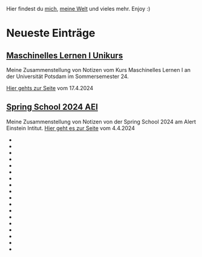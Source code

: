 
Hier findest du [mich](About_Me.md), [meine Welt](Blog.md) und vieles mehr.
Enjoy :)

# Neueste Einträge

## [Maschinelles Lernen I Unikurs](Blog/Maschinelles_Lernen_I.md)

Meine Zusammenstellung von Notizen vom Kurs Maschinelles Lernen I an der Universität Potsdam im Sommersemester 24.

[Hier gehts zur Seite](https://christiang7.github.io/Maschinelles-Lernen-I/) vom 17.4.2024

## [Spring School 2024 AEI](Blog/Spring-school-2024.md)

Meine Zusammenstellung von Notizen von der Spring School 2024 am Alert Einstein Intitut.
[Hier geht es zur Seite](https://christiang7.github.io/Spring-School-2024/#/) vom 4.4.2024


*

*

*

*

*

*

*

*

*

*

*

*

*

*

*

*

*

*

<div hidden>
python3 -m http.server 3000

Blog task (2)
- [ ] Foto auf die Website packen
Next (2)
Planning (2)
- [ ] einige private Dinge veröffentlichen
	- [ ] HSP Orga mit Website, vielleicht Artikel dafür
	- [ ] Vita veröffentlichen
Backlog
- [ ] Eine Suche einfügen auf Seite
	- [*] Suche eingefügt
	- [ ] Suche funktioniert nur auf der Hauptseite, findet keine Einträge auf den Unterseiten
- [ ] Blog so ähnlich gestalten wie  Nils Vu  https://nilsvu.de/
	- [ ] Masonry https://masonry.desandro.com/
- [ ] den Blog in ein Zettelkasten:1»Gedankenspeicher-Einrichtung:Digital Garden umwandeln?
	- [ ] bzw einfach kurz darüber schreiben und das mein Zettelkastensystem nicht kompatibel ist
- [ ] Blog Eintrag über die Konditionierung in beide Richtungen für das Gute und oder für das Böse
	- [ ] WEB Uhrwerk Orange (Film) - Wikipedia   https://de.wikipedia.org/wiki/Uhrwerk_Orange_(Film)
- [ ] Naturwissenschaften und Instrumentarien:2»Energieversorgung und ihre Begrenztheit
- [ ] vielleicht Streaming wie hier Über PHYSICSoh - Twitch https://www.twitch.tv/physicsoh/about PhysicsOH - YouTube  https://www.youtube.com/@PhysicsOH/videos Influencer werden für Physik
- [ ] Physik:2»Github oder ähnliche Angebote für physikalische, soziale, philosophische Probleme benutzen
- [ ] Zettelkasten:1»Gedankenspeicher-Einrichtung:Kanboard als Liste wie im Alltag zu benutzen
- [ ] einen Blog über today i learned machen
- [ ] Zettelkasten:2»Bedingungen der Freiheit
- [ ] make logo from this picture photo 2021-06-07 21-25-02.jpg with diffusion program
- [ ] Zettelkasten:1»Gedankenspeicher-Einrichtung:Entscheidungsproblem darüber mal schreiben
- [ ] Musik mit Geschichten aufschreiben, das auf dem Blog machen
- [ ] Zettelkasten:2»Interaktion mit der heutigen Welt
- [ ] Physik:2»Überall ist die Welt vorhanden
- [ ] Zettelkasten:2»Lebensformen als Plattform
- [ ] Zettelkasten:2»Aloy Klon von Horizon Forbidden West Artikel darüber schreiben
- [ ] Zettelkasten:2»Die-Welt-in-der-Dynamik-erkennen
- [ ] Zettelkasten:2»Warum die Leere zu viel Aufmerksamkeit auf sich zieht
- [ ] Zettelkasten:2»Weißes Blatt
- [ ] Zettelkasten:2»Geistiger Prozess der Verzweiflung und Zweifel
- [ ] Zettelkasten:2»Die einfachste Bewegung
- [ ] Zettelkasten:2»Erklärung zur Abneigung und Gegnerbildung
- [ ] - Artikel über Kinder und Lebensfragen in der Philosophie Philosophie:Philosophy with children.pdf
- [ ] Zettelkasten:2»Gibt es wirklich ein Schicksal, was durch höhere Mächte hervorgerufen wirdß.
- [ ] Zettelkasten:2»Erklärung zur Abneigung und Gegnerbildung
- [ ] Zettelkasten:2»Wie Umgehen mit anderen Meinungen wenn sie der Allgemeinheit schädigt
- [ ] Zettelkasten:1»Hochsensibilität:HSP alles nur Übergänger
- [ ] Idee die für einen digital Garden geeignet wären bzw Artikel können so markiert werden
	- [ ] Für meinen Blog die Scannerecke(Scannermenge) einrichten. Links die ich am Tag finde auf dem Blog veröffentlichen.
	- [ ] Für den Blog eine Quatschecke(Probierecke) einrichten. Beliebige Sachen mal ausprobieren, kein fertiges Produkt.
- [ ] Zettelkasten:2»Warum heimkehren wollenß Stargate Universe
- [ ] Philosophie:Don’t take life so seriously - Montaigne’s lessons on the inner life.pdf

</div>